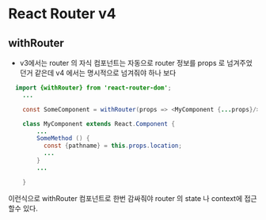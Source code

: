 # React Router v4
## withRouter

* v3에서는 router 의 자식 컴포넌트는 자동으로 router 정보를 props 로 넘겨주었던거 같은데 v4
에서는 명시적으로 넘겨줘야 하나 보다

```java
  import {withRouter} from 'react-router-dom';
    ...

    const SomeComponent = withRouter(props => <MyComponent {...props}/>);

    class MyComponent extends React.Component {
        ...
        SomeMethod () {
          const {pathname} = this.props.location;
          ...
        }
        ...

    }
```

이런식으로 withRouter 컴포넌트로 한번 감싸줘야 router 의 state 나 context에 접근 할수 있다.
